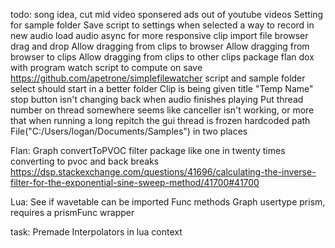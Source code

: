 todo:
    song idea, cut mid video sponsered ads out of youtube videos
    Setting for sample folder
    Save script to settings when selected
    a way to record in new audio
    load audio async for more responsive clip import
    file browser drag and drop
        Allow dragging from clips to browser
        Allow dragging from browser to clips
        Allow dragging from clips to other clips
    package flan dox with program
    watch script to compute on save https://github.com/apetrone/simplefilewatcher
    script and sample folder select should start in a better folder
    Clip is being given title "Temp Name"
    stop button isn't changing back when audio finishes playing
    Put thread number on thread somewhere
    seems like canceller isn't working, or more that when running a long repitch the gui thread is frozen
    hardcoded path File("C:/Users/logan/Documents/Samples") in two places

Flan:
    Graph convertToPVOC
    filter package
    like one in twenty times converting to pvoc and back breaks
    https://dsp.stackexchange.com/questions/41696/calculating-the-inverse-filter-for-the-exponential-sine-sweep-method/41700#41700
    
Lua:
    See if wavetable can be imported
    Func methods
    Graph usertype
    prism, requires a prismFunc wrapper

task:
    Premade Interpolators in lua context